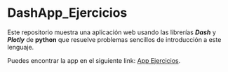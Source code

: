 # DashApp_Ejercicios

Este repositorio muestra una aplicación web usando las librerías ***Dash*** y ***Plotly*** de **python** que resuelve problemas sencillos de introducción a este lenguaje.

Puedes encontrar la app en el siguiente link: [App Ejercicios](https://ae-cpz.herokuapp.com/).
